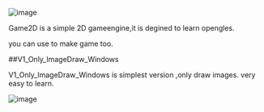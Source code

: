 ![image](https://github.com/ThisisGame/Game2D/blob/master/Docs/Logo.png)


Game2D is a simple 2D gameengine,it is degined to learn opengles.

you can use to make game too.

##V1_Only_ImageDraw_Windows

V1_Only_ImageDraw_Windows is simplest version ,only draw images. very easy to learn.

![image](https://github.com/ThisisGame/Game2D/blob/V1_Only_ImageDraw_Windows/Docs/drawimage.png)
